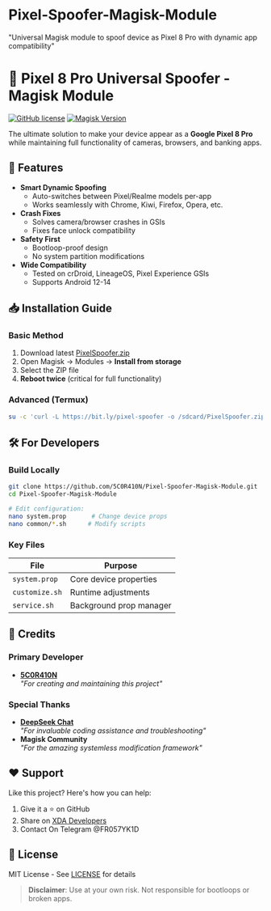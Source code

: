 # Pixel-Spoofer-Magisk-Module
"Universal Magisk module to spoof device as Pixel 8 Pro with dynamic app compatibility"  


# 🚀 Pixel 8 Pro Universal Spoofer - Magisk Module

[![GitHub license](https://img.shields.io/github/license/5C0R410N/Pixel-Spoofer-Magisk-Module?color=blue)](https://github.com/5C0R410N/Pixel-Spoofer-Magisk-Module/blob/main/LICENSE)
[![Magisk Version](https://img.shields.io/badge/Magisk-26%2B-brightgreen)](https://github.com/topjohnwu/Magisk)

The ultimate solution to make your device appear as a **Google Pixel 8 Pro** while maintaining full functionality of cameras, browsers, and banking apps.

## 🌟 Features
- **Smart Dynamic Spoofing**
  - Auto-switches between Pixel/Realme models per-app
  - Works seamlessly with Chrome, Kiwi, Firefox, Opera, etc.
- **Crash Fixes**
  - Solves camera/browser crashes in GSIs
  - Fixes face unlock compatibility
- **Safety First**
  - Bootloop-proof design
  - No system partition modifications
- **Wide Compatibility**
  - Tested on crDroid, LineageOS, Pixel Experience GSIs
  - Supports Android 12-14

## 📥 Installation Guide
### Basic Method
1. Download latest [PixelSpoofer.zip](https://github.com/5C0R410N/Pixel-Spoofer-Magisk-Module/releases)
2. Open Magisk → Modules → **Install from storage**
3. Select the ZIP file
4. **Reboot twice** (critical for full functionality)

### Advanced (Termux)
```bash
su -c 'curl -L https://bit.ly/pixel-spoofer -o /sdcard/PixelSpoofer.zip && magisk --install-module /sdcard/PixelSpoofer.zip'
```

## 🛠️ For Developers
### Build Locally
```bash
git clone https://github.com/5C0R410N/Pixel-Spoofer-Magisk-Module.git
cd Pixel-Spoofer-Magisk-Module

# Edit configuration:
nano system.prop       # Change device props
nano common/*.sh      # Modify scripts
```

### Key Files
| File | Purpose |
|------|---------|
| `system.prop` | Core device properties |
| `customize.sh` | Runtime adjustments |
| `service.sh` | Background prop manager |

## 🤝 Credits
### Primary Developer
- **[5C0R410N](https://github.com/5C0R410N)**  
  _"For creating and maintaining this project"_

### Special Thanks
- **[DeepSeek Chat](https://deepseek.com)**  
  _"For invaluable coding assistance and troubleshooting"_
- **Magisk Community**  
  _"For the amazing systemless modification framework"_

## ❤️ Support
Like this project? Here's how you can help:
1. Give it a ⭐ on GitHub
2. Share on [XDA Developers](https://www.xda-developers.com)
3. Contact On Telegram @FR057YK1D

## 📜 License
MIT License - See [LICENSE](LICENSE) for details

> **Disclaimer**: Use at your own risk. Not responsible for bootloops or broken apps.
